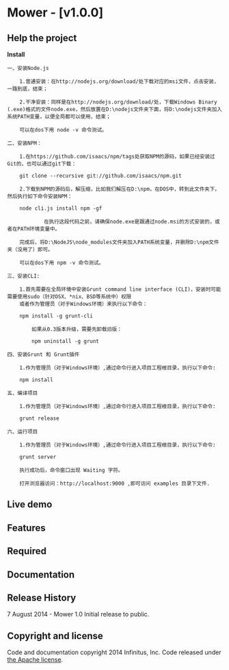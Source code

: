 # Mower  - [v1.0.0]


## Help the project
__Install__

    一、安装Node.js

        1.普通安装：在http://nodejs.org/download/处下载对应的msi文件，点击安装，一路到底，结束；

        2.干净安装：同样是在http://nodejs.org/download/处，下载Windows Binary (.exe)格式的文件node.exe，然后放置在D:\nodejs文件夹下面，将D:\nodejs文件夹加入系统PATH变量，以便全局都可以使用，结束；

        可以在dos下用 node -v 命令测试。

    二、安装NPM：

        1.在https://github.com/isaacs/npm/tags处获取NPM的源码，如果已经安装过Git的，也可以通过git下载：

        git clone --recursive git://github.com/isaacs/npm.git

        2.下载到NPM的源码后，解压缩，比如我们解压在D:\npm，在DOS中，转到此文件夹下，然后执行如下命令安装NPM：

        node cli.js install npm -gf

				在执行这段代码之前，请确保node.exe是跟通过node.msi的方式安装的，或者在PATH环境变量中。
				
        完成后，将D:\NodeJS\node_modules文件夹加入PATH系统变量，并删除D:\npm文件夹（没用了）即可。

        可以在dos下用 npm -v 命令测试。

    三、安装CLI:

        1.首先需要在全局环境中安装Grunt command line interface (CLI)，安装时可能需要使用sudo（针对OSX、*nix、BSD等系统中）权限
        或者作为管理员（对于Windows环境）来执行以下命令：

        npm install -g grunt-cli

            如果从0.3版本升级，需要先卸载旧版：

            npm uninstall -g grunt

    四、安装Grunt 和 Grunt插件

        1.作为管理员（对于Windows环境）,通过命令行进入项目工程根目录，执行以下命令:

        npm install

    五、编译项目

        1.作为管理员（对于Windows环境）,通过命令行进入项目工程根目录，执行以下命令:

        grunt release

    六、运行项目

        1.作为管理员（对于Windows环境）,通过命令行进入项目工程根目录，执行以下命令:

        grunt server

        执行成功后，命令窗口出现 Waiting 字符。

        打开浏览器访问：http://localhost:9000 ,即可访问 examples 目录下文件. 

## Live demo



## Features


## Required


## Documentation


## Release History
7 August 2014 - Mower 1.0
Initial release to public.

    
## Copyright and license

Code and documentation copyright 2014 Infinitus, Inc. Code released under [the Apache license](LICENSE).

